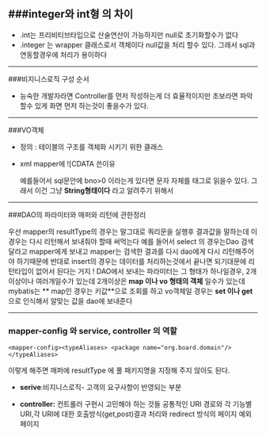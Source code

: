 
###integer와 int형 의 차이 
---
* .int는 프리비티브타입으로  산술연산이 가능하지만 null로 초기화할수가 없다
* .integer 는 wrapper 클래스로서 객체이다 null값을 처리 할수 있다. 그래서 sql과 연동할경우에 처리가 용이하다 

---
###비지니스로직 구성 순서

* 능숙한 개발자라면 Controller를 먼저 작성하는게 더 효율적이지만 초보라면 파악할수 있게 화면 먼저 하는것이 좋을수가 있다.

---
###VO객체

 * 정의 : 테이블의 구조를 객체화 시키기 위한 클래스

 * xml mapper에 ![CDATA 쓴이유

    예를들어서 sql문안에 bno>0 이라는게 있다면
 문자 자체를 태그로 읽을수 있다. 그래서 이건 그냥 **String형태이다** 라고 알려주기 위해서
---
###DAO의 파라미터와 매퍼와 리턴에 관한정리

우선  mapper의 resultType의 경우는 말그대로 쿼리문을 실행후 결과값을 말하는데 이경우는 다시 리턴해서 보내줘야 할때 써먹는다 
예를 들어서 select  의 경우는Dao 검색달라고 mapper에게 보내고  mapper는 검색한 결과를 다시 dao에게 다시 리턴해주어야 하기때문에 
반대로 insert의 경우는 데이터를 처리하는것에서 끝나면 되기대문에 리턴타입이 없어서 된다는 거지 !
DAO에서 보내는 파라미터는 그 형태가 하나일경우, 2개이상이나 여러개일수가 있는데  2개이상은 **map 이나 vo 형태의 객체** 일수가 있는데 mybatis는 ** map인 경우는 키값**으로 조회를 하고 vo객체일 경우는 **set 이나 get**으로 인식해서 알맞는 값을 dao에 보내준다 

---
### mapper-config 와 service, controller 의 역할
``<mapper-config><typeAliases>
	<package name="org.board.domain"/>	
	</typeAliases>``

이렇게 해주면 매퍼에 resultType 에 풀 패키지명을 지정해 주지 않아도 된다. 

* **serive**:비지니스로직- 고객의 요구사항이 반영되는 부분

* **controller:** 컨트롤러 구현시 고민해야 하는 것들 공통적인 URI 경로와 각 기능별 URI,각 URI에 대한 호출방식(get,post)결과 처리와 redirect 방식의 페이지 예외페이지
